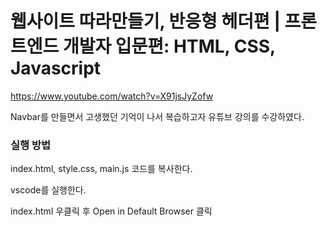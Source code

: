 # 웹사이트 따라만들기, 반응형 헤더편 | 프론트엔드 개발자 입문편: HTML, CSS, Javascript



https://www.youtube.com/watch?v=X91jsJyZofw



Navbar를 만들면서 고생했던 기억이 나서 복습하고자 유튜브 강의를 수강하였다.



### 실행 방법

index.html, style.css, main.js 코드를 복사한다.

vscode를 실행한다.

index.html 우클릭 후 Open in Default Browser 클릭

